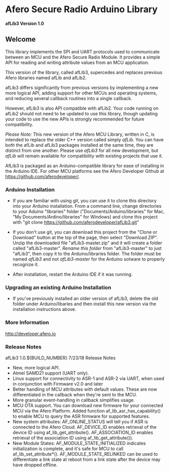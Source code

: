 # Afero Secure Radio Arduino Library #

**afLib3 Version 1.0**

## Welcome ##

This library implements the SPI and UART protocols used to communicate between an MCU and the Afero Secure Radio Module. It provides a simple API for reading and writing attribute values from an MCU application.

This version of the library, called afLib3, supercedes and replaces previous Afero libraries named afLib and afLib2.

afLib3 differs significantly from previous versions by implementing a new more logical API, adding support for other MCUs and operating systems, and reducing several callback routines into a single callback.

However, afLib3 is also API compatible with afLib2. Your code running on afLib2 should not need to be updated to use this library, though updating your code to use the new APIs is strongly recommended for future compatibility.

*Please Note:* This new version of the Afero MCU Library, written in C, is intended to replace the older C++ version called simply *afLib*. You can have both the afLib and afLib3 packages installed at the same time, they are distinct from one another. Please use *afLib3* for all new development, but *afLib* will remain available for compatibility with existing projects that use it.

AfLib3 is packaged as an Arduino-compatible library for ease of installing in the Arduino IDE. For other MCU platforms see the Afero Developer Github at https://github.com/aferodeveloper/.


### Arduino Installation ###

* If you are familiar with using git, you can use it to clone this directory into your Arduino installation.
  From a command line, change directories to your Aduino "libraries" folder ("Documents/Arduino/libraries" for Mac, "My Documents/Ardino/libraries" for Windows) and clone this project with "git clone https://github.com/aferodeveloper/afLib3.git"

* If you don't use git, you can download this project from the "Clone or Download" button at the top of the page, then select "Download ZIP". Unzip the downloaded file "afLib3-master.zip" and it will create a folder called "afLib3-master". *Rename this folder* from "afLib3-master" to just "afLib3", then copy it to the Arduino/libraries folder. The folder must be named *afLib3* and not *afLib3-master* for the Arduino sotware to properly recognize it.

* After installation, restart the Arduino IDE if it was running.

### Upgrading an existing Arduino Installation ###

* If you've previously installed an older version of afLib3, delete the old folder under Arduino/libaries and then install this new version via the installation instructions above.

### More Information ###

<http://developer.afero.io>

### Release Notes ###

afLib3 1.0.${BUILD_NUMBER} 7/23/18 Release Notes

* New, more logical API.
* Atmel SAMD21 support (UART only).
* Linux support for connectivity to ASR-1 and ASR-2 via UART, when used in conjunction with Firmware v2.0 and later
* Better handling of MCU attributes with default values. These are now differentiated in the callback when they're sent to the MCU.
* More granular event-handling in callback simplifies usage.
* MCU OTA support. You can download new firmware for your connected MCU via the Afero Platform.
Added function af_lib_asr_has_capability() to enable MCU to query the ASR firmware for supported features.
* New system attributes:
  AF_ONLINE_STATUS will tell you if ASR is connected to the Afero Cloud.
  AF_DEVICE_ID enables retrieval of the device ID using af_lib_get_attribute().
  AF_ASSOCIATION_ID enables retrieval of the association ID using af_lib_get_attribute()).
* New Module States:
  AF_MODULE_STATE_INITIALIZED indicates initialization is complete, and it's safe for MCU to call af_lib_set_attribute*().
  AF_MODULE_STATE_RELINKED can be used to differentiate a link state at reboot from a link state after the device may have dropped offline.

